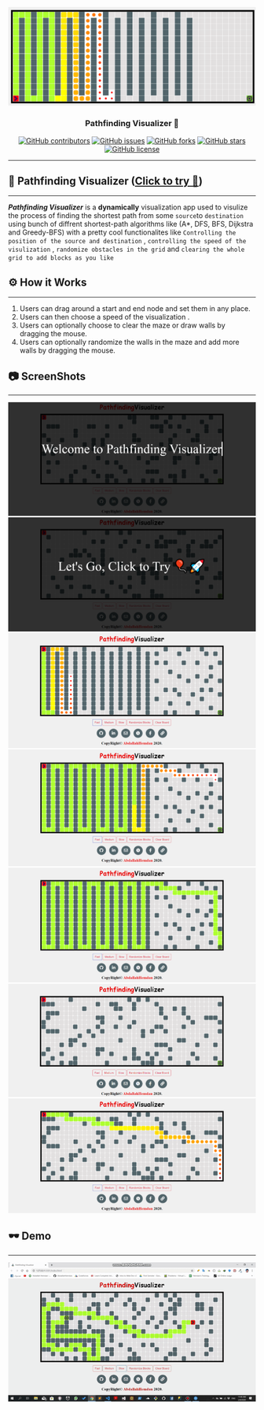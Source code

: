 <p align="center">
  <a href="" rel="noopener">
 <img  src="https://github.com/AbdallahHemdan/Pathfinding-Visualizer/blob/master/Screenshots/out.png" alt="pathfinding visulizer logo"></a>
</p>

<h3 align="center">Pathfinding Visualizer 🎯</h3>
<div align="center">

[![GitHub contributors](https://img.shields.io/github/contributors/AbdallahHemdan/Pathfinding-Visualizer)](https://github.com/AbdallahHemdan/Pathfinding-Visualizer/contributors)
[![GitHub issues](https://img.shields.io/github/issues/AbdallahHemdan/Pathfinding-Visualizer)](https://github.com/AbdallahHemdan/Pathfinding-Visualizer/issues)
[![GitHub forks](https://img.shields.io/github/forks/AbdallahHemdan/Pathfinding-Visualizer)](https://github.com/AbdallahHemdan/Pathfinding-Visualizer/network)
[![GitHub stars](https://img.shields.io/github/stars/AbdallahHemdan/Pathfinding-Visualizer)](https://github.com/AbdallahHemdan/Pathfinding-Visualizer/stargazers)
[![GitHub license](https://img.shields.io/github/license/AbdallahHemdan/Pathfinding-Visualizer)](https://github.com/AbdallahHemdan/Pathfinding-Visualizer/blob/master/LICENSE)

</div>

---
## 🎈 Pathfinding Visualizer ([Click to try 🚀](https://abdallahhemdan.github.io/fifteenPuzzleGame/))
------------------------------------------------------------------------------------------------------

**_Pathfinding Visualizer_** is a __dynamically__ visualization app used to visulize the process of finding the shortest path from some ```source```to ```destination``` using bunch of diffrent shortest-path algorithms like (A*, DFS, BFS, Dijkstra and Greedy-BFS) with a pretty cool functionalites like ```Controlling the position of the source and destination``` , ```controlling the speed of the visulization``` , ```randomize obstacles in the grid``` and ```clearing the whole grid to add blocks as you like```

## ⚙ How it Works
------------------

1. Users can drag around a start and end node and set them in any place.
2. Users can then choose a speed of the visualization . 
3. Users can optionally choose to clear the maze or draw walls by dragging the mouse.
3. Users can optionally randomize the walls in the maze and add more walls by dragging the mouse.

## 📷 ScreenShots 
-------------------

<div align="center">
  
<img src="https://github.com/AbdallahHemdan/Pathfinding-Visualizer/blob/master/Screenshots/8.png">
<br>
<img src="https://github.com/AbdallahHemdan/Pathfinding-Visualizer/blob/master/Screenshots/5.png">
<br>
<img src="https://github.com/AbdallahHemdan/Pathfinding-Visualizer/blob/master/Screenshots/2.png">
<br>
<img src="https://github.com/AbdallahHemdan/Pathfinding-Visualizer/blob/master/Screenshots/3.png">
<br>
<img src="https://github.com/AbdallahHemdan/Pathfinding-Visualizer/blob/master/Screenshots/4.png">
<br>
<img src="https://github.com/AbdallahHemdan/Pathfinding-Visualizer/blob/master/Screenshots/6.png">
<br>
<img src="https://github.com/AbdallahHemdan/Pathfinding-Visualizer/blob/master/Screenshots/7.png">
<br>

</div>

## 🕶 Demo
----------

<div align="center">
  
<img width="1000px" src="https://github.com/AbdallahHemdan/Pathfinding-Visualizer/blob/master/VideoDemo/Visualizer-out-slow.gif">

</div>
